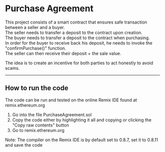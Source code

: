 # Purchase Agreement

This project consists of a smart contract that ensures safe transaction between a seller and a buyer.  
The seller needs to transfer a deposit to the contract upon creation.  
The buyer needs to transfer a deposit to the contract when purchasing.  
In order for the buyer to receive back his deposit, he needs to invoke the "confirmPurchase()" function.  
The seller can then receive their deposit + the sale value.  

The idea is to create an incentive for both parties to act honestly to avoid scams.

--------------------------------------------------------------

## How to run the code  

The code can be run and tested on the online Remix IDE found at remix.ethereum.org  <br/>

1. Go into the file PurchaseAgreement.sol  
2. Copy the code either by highlighting it all and copying or clicking the "Copy raw contents" button  
3. Go to remix.ethereum.org  <br/>

Note: The compiler on the Remix IDE is by default set to 0.8.7, set it to 0.8.11 and save the code
